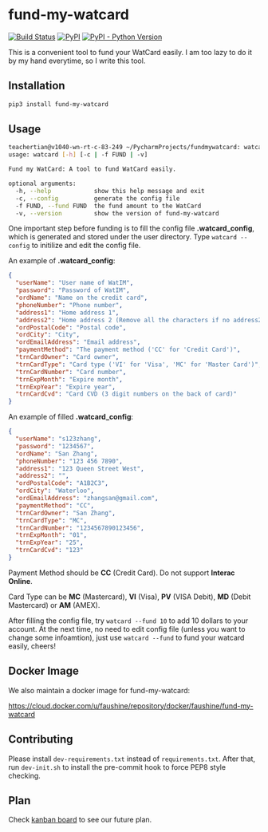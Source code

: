 # fund-my-watcard

[![Build Status](https://travis-ci.org/xingweitian/fund-my-watcard.svg?branch=master)](https://travis-ci.org/xingweitian/fund-my-watcard)
[![PyPI](https://img.shields.io/pypi/v/fund-my-watcard.svg)](https://pypi.org/project/fund-my-watcard)
[![PyPI - Python Version](https://img.shields.io/pypi/pyversions/fund-my-watcard.svg)](https://pypi.org/project/fund-my-watcard)

This is a convenient tool to fund your WatCard easily. I am too lazy to do it by my hand everytime, so I write this tool.

## Installation

```bash
pip3 install fund-my-watcard
```

## Usage

```bash
teachertian@v1040-wn-rt-c-83-249 ~/PycharmProjects/fundmywatcard: watcard
usage: watcard [-h] [-c | -f FUND | -v]

Fund my WatCard: A tool to fund WatCard easily.

optional arguments:
  -h, --help            show this help message and exit
  -c, --config          generate the config file
  -f FUND, --fund FUND  the fund amount to the WatCard
  -v, --version         show the version of fund-my-watcard

```

One important step before funding is to fill the config file **.watcard_config**, which is generated and stored under the user directory. Type `watcard --config` to initilize and edit the config file.

An example of **.watcard_config**:

```json
{
  "userName": "User name of WatIM",
  "password": "Password of WatIM",
  "ordName": "Name on the credit card",
  "phoneNumber": "Phone number",
  "address1": "Home address 1",
  "address2": "Home address 2 (Remove all the characters if no address2)",
  "ordPostalCode": "Postal code",
  "ordCity": "City",
  "ordEmailAddress": "Email address",
  "paymentMethod": "The payment method ('CC' for 'Credit Card')",
  "trnCardOwner": "Card owner",
  "trnCardType": "Card type ('VI' for 'Visa', 'MC' for 'Master Card')",
  "trnCardNumber": "Card number",
  "trnExpMonth": "Expire month",
  "trnExpYear": "Expire year",
  "trnCardCvd": "Card CVD (3 digit numbers on the back of card)"
}
```

An example of filled **.watcard_config**:

```json
{
  "userName": "s123zhang",
  "password": "1234567",
  "ordName": "San Zhang",
  "phoneNumber": "123 456 7890",
  "address1": "123 Queen Street West",
  "address2": "",
  "ordPostalCode": "A1B2C3",
  "ordCity": "Waterloo",
  "ordEmailAddress": "zhangsan@gmail.com",
  "paymentMethod": "CC",
  "trnCardOwner": "San Zhang",
  "trnCardType": "MC",
  "trnCardNumber": "1234567890123456",
  "trnExpMonth": "01",
  "trnExpYear": "25",
  "trnCardCvd": "123"
}
```

Payment Method should be **CC** (Credit Card). Do not support **Interac Online**.

Card Type can be **MC** (Mastercard), **VI** (Visa), **PV** (VISA Debit), **MD** (Debit Mastercard) or **AM** (AMEX).

After filling the config file, try `watcard --fund 10` to add 10 dollars to your account. At the next time, no need to edit config file (unless you want to change some infoamtion), just use `watcard --fund` to fund your watcard easily, cheers!

## Docker Image

We also maintain a docker image for fund-my-watcard:

https://cloud.docker.com/u/faushine/repository/docker/faushine/fund-my-watcard

## Contributing

Please install `dev-requirements.txt` instead of `requirements.txt`. After that, run `dev-init.sh` to install the pre-commit hook to force PEP8 style checking.

## Plan

Check [kanban board](https://github.com/xingweitian/fund-my-watcard/projects) to see our future plan.

